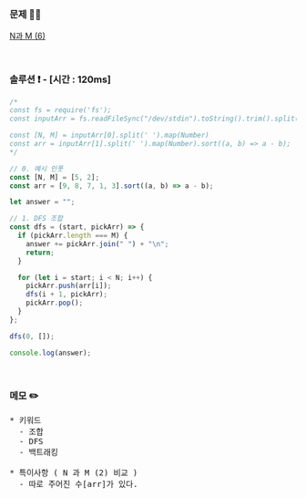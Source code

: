 ### 문제 🤨❔

[N과 M (6)](https://www.acmicpc.net/problem/15655)

<br>

### 솔루션 ❗️ - [시간 : 120ms]

```js
/*
const fs = require('fs');
const inputArr = fs.readFileSync("/dev/stdin").toString().trim().split("\n");

const [N, M] = inputArr[0].split(' ').map(Number)
const arr = inputArr[1].split(' ').map(Number).sort((a, b) => a - b);
*/

// 0. 예시 인풋
const [N, M] = [5, 2];
const arr = [9, 8, 7, 1, 3].sort((a, b) => a - b);

let answer = "";

// 1. DFS 조합
const dfs = (start, pickArr) => {
  if (pickArr.length === M) {
    answer += pickArr.join(" ") + "\n";
    return;
  }

  for (let i = start; i < N; i++) {
    pickArr.push(arr[i]);
    dfs(i + 1, pickArr);
    pickArr.pop();
  }
};

dfs(0, []);

console.log(answer);
```

<br>

### 메모 ✏️

<pre>
* 키워드
  - 조합 
  - DFS
  - 백트래킹

* 특이사항 ( N 과 M (2) 비교 )
  - 따로 주어진 수[arr]가 있다.
</pre>
